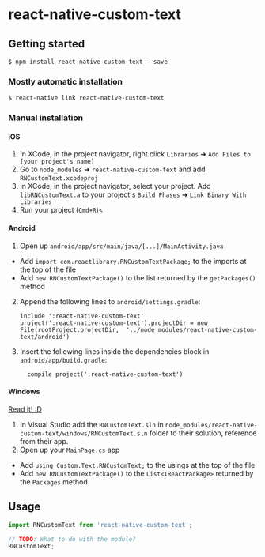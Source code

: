 
# react-native-custom-text

## Getting started

`$ npm install react-native-custom-text --save`

### Mostly automatic installation

`$ react-native link react-native-custom-text`

### Manual installation


#### iOS

1. In XCode, in the project navigator, right click `Libraries` ➜ `Add Files to [your project's name]`
2. Go to `node_modules` ➜ `react-native-custom-text` and add `RNCustomText.xcodeproj`
3. In XCode, in the project navigator, select your project. Add `libRNCustomText.a` to your project's `Build Phases` ➜ `Link Binary With Libraries`
4. Run your project (`Cmd+R`)<

#### Android

1. Open up `android/app/src/main/java/[...]/MainActivity.java`
  - Add `import com.reactlibrary.RNCustomTextPackage;` to the imports at the top of the file
  - Add `new RNCustomTextPackage()` to the list returned by the `getPackages()` method
2. Append the following lines to `android/settings.gradle`:
  	```
  	include ':react-native-custom-text'
  	project(':react-native-custom-text').projectDir = new File(rootProject.projectDir, 	'../node_modules/react-native-custom-text/android')
  	```
3. Insert the following lines inside the dependencies block in `android/app/build.gradle`:
  	```
      compile project(':react-native-custom-text')
  	```

#### Windows
[Read it! :D](https://github.com/ReactWindows/react-native)

1. In Visual Studio add the `RNCustomText.sln` in `node_modules/react-native-custom-text/windows/RNCustomText.sln` folder to their solution, reference from their app.
2. Open up your `MainPage.cs` app
  - Add `using Custom.Text.RNCustomText;` to the usings at the top of the file
  - Add `new RNCustomTextPackage()` to the `List<IReactPackage>` returned by the `Packages` method


## Usage
```javascript
import RNCustomText from 'react-native-custom-text';

// TODO: What to do with the module?
RNCustomText;
```
  